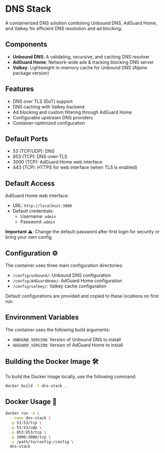 # DNS Stack

A containerized DNS solution combining Unbound DNS, AdGuard Home, and Valkey for efficient DNS resolution and ad blocking.

## Components

- **Unbound DNS**: A validating, recursive, and caching DNS resolver
- **AdGuard Home**: Network-wide ads & tracking blocking DNS server
- **Valkey**: Lightweight in-memory cache for Unbound DNS (Alpine package version)

## Features

- DNS over TLS (DoT) support
- DNS caching with Valkey backend
- Ad blocking and custom filtering through AdGuard Home
- Configurable upstream DNS providers
- Container-optimized configuration

## Default Ports

- 53 (TCP/UDP): DNS
- 853 (TCP): DNS-over-TLS
- 3000 (TCP): AdGuard Home web interface
- 443 (TCP): HTTPS for web interface (when TLS is enabled)

## Default Access

AdGuard Home web interface:
- URL: `http://localhost:3000`
- Default credentials:
  - Username: `admin`
  - Password: `admin`

**Important** ⚠️: Change the default password after first login for security or bring your own config.

## Configuration ⚙️

The container uses three main configuration directories:

- `/config/unbound/`: Unbound DNS configuration
- `/config/AdGuardHome/`: AdGuard Home configuration
- `/config/valkey/`: Valkey cache configuration

Default configurations are provided and copied to these locations on first run.

## Environment Variables

The container uses the following build arguments:
- `UNBOUND_VERSION`: Version of Unbound DNS to install
- `ADGUARD_VERSION`: Version of AdGuard Home to install

## Building the Docker Image 🛠️

To build the Docker image locally, use the following command:

```bash
docker build -t dns-stack .
```

## Docker Usage 🐳

```bash
docker run -d \
  --name dns-stack \
  -p 53:53/tcp \
  -p 53:53/udp \
  -p 853:853/tcp \
  -p 3000:3000/tcp \
  -v /path/to/config:/config \
  dns-stack
```

